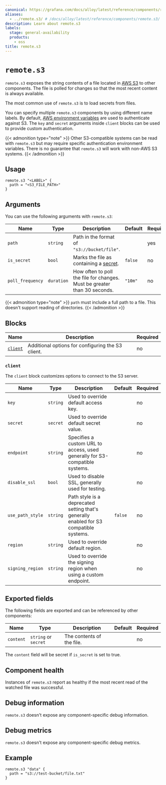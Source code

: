 ```yaml
---
canonical: https://grafana.com/docs/alloy/latest/reference/components/remote/remote.s3/
aliases:
  - ../remote.s3/ # /docs/alloy/latest/reference/components/remote.s3/
description: Learn about remote.s3
labels:
  stage: general-availability
  products:
    - oss
title: remote.s3
---
```


# `remote.s3`

`remote.s3` exposes the string contents of a file located in [AWS S3](https://aws.amazon.com/s3/) to other components.
The file is polled for changes so that the most recent content is always available.

The most common use of `remote.s3` is to load secrets from files.

You can specify multiple `remote.s3` components by using different name labels.
By default, [AWS environment variables](https://docs.aws.amazon.com/cli/latest/userguide/cli-configure-envvars.html) are used to authenticate against S3.
The `key` and `secret` arguments inside `client` blocks can be used to provide custom authentication.

{{< admonition type="note" >}}
Other S3-compatible systems can be read with `remote.s3` but may require specific authentication environment variables.
There is no guarantee that `remote.s3` will work with non-AWS S3 systems.
{{< /admonition >}}

## Usage

```alloy
remote.s3 "<LABEL>" {
  path = "<S3_FILE_PATH>"
}
```

## Arguments

You can use the following arguments with `remote.s3`:

| Name             | Type       | Description                                                              | Default | Required |
| ---------------- | ---------- | ------------------------------------------------------------------------ | ------- | -------- |
| `path`           | `string`   | Path in the format of `"s3://bucket/file"`.                              |         | yes      |
| `is_secret`      | `bool`     | Marks the file as containing a [secret][].                               | `false` | no       |
| `poll_frequency` | `duration` | How often to poll the file for changes. Must be greater than 30 seconds. | `"10m"` | no       |

{{< admonition type="note" >}}
`path` must include a full path to a file.
This doesn't support reading of directories.
{{< /admonition >}}

[secret]: ../../../../get-started/configuration-syntax/expressions/types_and_values/#secrets

## Blocks

| Name               | Description                                       | Required |
| ------------------ | ------------------------------------------------- | -------- |
| [`client`][client] | Additional options for configuring the S3 client. | no       |

[client]: #client

### `client`

The `client` block customizes options to connect to the S3 server.

| Name             | Type     | Description                                                                            | Default | Required |
| ---------------- | -------- | -------------------------------------------------------------------------------------- | ------- | -------- |
| `key`            | `string` | Used to override default access key.                                                   |         | no       |
| `secret`         | `secret` | Used to override default secret value.                                                 |         | no       |
| `endpoint`       | `string` | Specifies a custom URL to access, used generally for S3-compatible systems.            |         | no       |
| `disable_ssl`    | `bool`   | Used to disable SSL, generally used for testing.                                       |         | no       |
| `use_path_style` | `string` | Path style is a deprecated setting that's generally enabled for S3 compatible systems. | `false` | no       |
| `region`         | `string` | Used to override default region.                                                       |         | no       |
| `signing_region` | `string` | Used to override the signing region when using a custom endpoint.                      |         | no       |

## Exported fields

The following fields are exported and can be referenced by other components:

| Name      | Type                 | Description               | Default | Required |
| --------- | -------------------- | ------------------------- | ------- | -------- |
| `content` | `string` or `secret` | The contents of the file. |         | no       |

The `content` field will be secret if `is_secret` is set to true.

## Component health

Instances of `remote.s3` report as healthy if the most recent read of the watched file was successful.

## Debug information

`remote.s3` doesn't expose any component-specific debug information.

## Debug metrics

`remote.s3` doesn't expose any component-specific debug metrics.

## Example

```alloy
remote.s3 "data" {
  path = "s3://test-bucket/file.txt"
}
```
